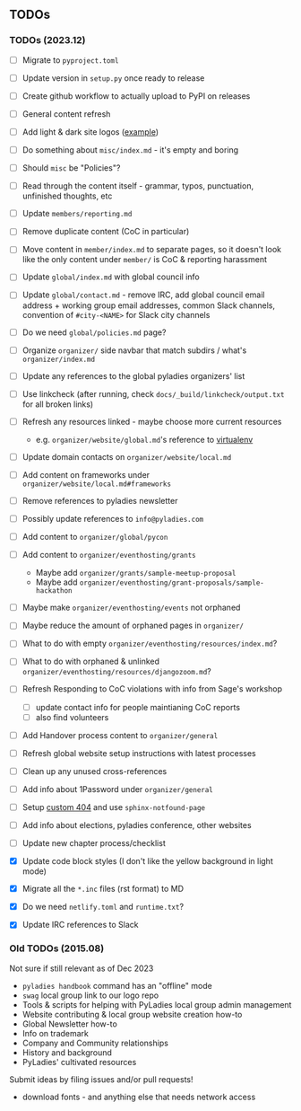 ## TODOs

### TODOs (2023.12)

* [ ] Migrate to `pyproject.toml`
* [ ] Update version in `setup.py` once ready to release
* [ ] Create github workflow to actually upload to PyPI on releases
* [ ] General content refresh
* [ ] Add light & dark site logos ([example](https://github.com/python-attrs/attrs/blob/main/docs/conf.py#L98-L99))
* [ ] Do something about `misc/index.md` - it's empty and boring
* [ ] Should `misc` be "Policies"?
* [ ] Read through the content itself - grammar, typos, punctuation, unfinished thoughts, etc
* [ ] Update `members/reporting.md`
* [ ] Remove duplicate content (CoC in particular)
* [ ] Move content in `member/index.md` to separate pages, so it doesn't look like the only content under `member/` is CoC & reporting harassment
* [ ] Update `global/index.md` with global council info
* [ ] Update `global/contact.md` - remove IRC, add global council email address + working group email addresses, common Slack channels, convention of `#city-<NAME>` for Slack city channels
* [ ] Do we need `global/policies.md` page?
* [ ] Organize `organizer/` side navbar that match subdirs / what's  `organizer/index.md`
* [ ] Update any references to the global pyladies organizers' list
* [ ] Use linkcheck (after running, check `docs/_build/linkcheck/output.txt` for all broken links)
* [ ] Refresh any resources linked - maybe choose more current resources
    * e.g. `organizer/website/global.md`'s reference to [virtualenv](http://simononsoftware.com/virtualenv-tutorial/)
* [ ] Update domain contacts on `organizer/website/local.md`
* [ ] Add content on frameworks under `organizer/website/local.md#frameworks`
* [ ] Remove references to pyladies newsletter
* [ ] Possibly update references to `info@pyladies.com` 
* [ ] Add content to `organizer/global/pycon`
* [ ] Add content to `organizer/eventhosting/grants`
    * Maybe add `organizer/grants/sample-meetup-proposal`
    * Maybe add `organizer/eventhosting/grant-proposals/sample-hackathon`
* [ ] Maybe make `organizer/eventhosting/events` not orphaned
* [ ] Maybe reduce the amount of orphaned pages in `organizer/`
* [ ] What to do with empty `organizer/eventhosting/resources/index.md`?
* [ ] What to do with orphaned & unlinked `organizer/eventhosting/resources/djangozoom.md`?
* [ ] Refresh Responding to CoC violations with info from Sage's workshop
    * [ ] update contact info for people maintianing CoC reports
    * [ ] also find volunteers
* [ ] Add Handover process content to `organizer/general`
* [ ] Refresh global website setup instructions with latest processes
* [ ] Clean up any unused cross-references
* [ ] Add info about 1Password under `organizer/general`
* [ ] Setup [custom 404](https://docs.readthedocs.io/en/stable/reference/404-not-found.html) and use `sphinx-notfound-page`
* [ ] Add info about elections, pyladies conference, other websites
* [ ] Update new chapter process/checklist
* [x] Update code block styles (I don't like the yellow background in light mode)
* [x] Migrate all the `*.inc` files (rst format) to MD
* [x] Do we need `netlify.toml` and `runtime.txt`?
* [x] Update IRC references to Slack


### Old TODOs (2015.08)

Not sure if still relevant as of Dec 2023

* `pyladies handbook` command has an "offline" mode
* `swag` local group link to our logo repo
* Tools & scripts for helping with PyLadies local group admin management
* Website contributing & local group website creation how-to
* Global Newsletter how-to
* Info on trademark
* Company and Community relationships
* History and background
* PyLadies' cultivated resources

Submit ideas by filing issues and/or pull requests!



* download fonts - and anything else that needs network access
